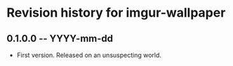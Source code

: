 # Revision history for imgur-wallpaper

## 0.1.0.0 -- YYYY-mm-dd

* First version. Released on an unsuspecting world.
